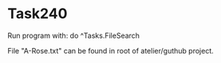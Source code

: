 # Task240

Run program with:
	do ^Tasks.FileSearch


File "A-Rose.txt" can be found in root of atelier/guthub project.